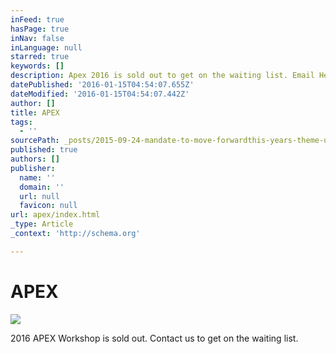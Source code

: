 ```yaml
---
inFeed: true
hasPage: true
inNav: false
inLanguage: null
starred: true
keywords: []
description: Apex 2016 is sold out to get on the waiting list. Email Hello@beautifuloutcome.com
datePublished: '2016-01-15T04:54:07.655Z'
dateModified: '2016-01-15T04:54:07.442Z'
author: []
title: APEX
tags:
  - ''
sourcePath: _posts/2015-09-24-mandate-to-move-forwardthis-years-theme-undonewhen-you-begi.md
published: true
authors: []
publisher:
  name: ''
  domain: ''
  url: null
  favicon: null
url: apex/index.html
_type: Article
_context: 'http://schema.org'

---
```

# APEX
![](https://s3-us-west-2.amazonaws.com/the-grid-img/p/4ce5253fd973a5f0ccbf54c98da09cc222ec8569.jpg)

2016 APEX Workshop is sold out. Contact us to get on the waiting list.